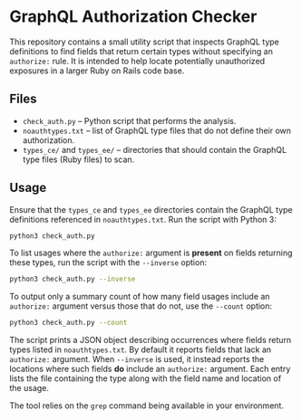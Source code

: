 # GraphQL Authorization Checker

This repository contains a small utility script that inspects GraphQL type
definitions to find fields that return certain types without specifying
an `authorize:` rule. It is intended to help locate potentially
unauthorized exposures in a larger Ruby on Rails code base.

## Files

- `check_auth.py` &ndash; Python script that performs the analysis.
- `noauthtypes.txt` &ndash; list of GraphQL type files that do not define
  their own authorization.
- `types_ce/` and `types_ee/` &ndash; directories that should contain the
  GraphQL type files (Ruby files) to scan.

## Usage

Ensure that the `types_ce` and `types_ee` directories contain the
GraphQL type definitions referenced in `noauthtypes.txt`. Run the script
with Python 3:

```bash
python3 check_auth.py
```

To list usages where the `authorize:` argument is **present** on fields
returning these types, run the script with the `--inverse` option:

```bash
python3 check_auth.py --inverse
```

To output only a summary count of how many field usages include an
`authorize:` argument versus those that do not, use the `--count` option:

```bash
python3 check_auth.py --count
```

The script prints a JSON object describing occurrences where fields return
types listed in `noauthtypes.txt`. By default it reports fields that
lack an `authorize:` argument. When `--inverse` is used, it instead
reports the locations where such fields **do** include an `authorize:`
argument. Each entry lists the file containing the type along with the
field name and location of the usage.

The tool relies on the `grep` command being available in your
environment.
